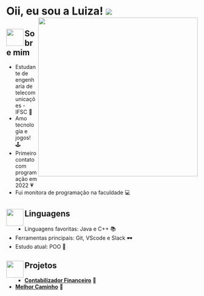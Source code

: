 
  <h1>Oii, eu sou a Luiza! <a href="https://www.linkedin.com/in/luizakuze/">
  <img src="https://img.shields.io/badge/-Linkedin-0e76a8?style=flat-square&logo=Linkedin&logoColor=white""/></a>
<br>
<img src="https://github.com/luizakuze/luizakuze/assets/111708035/3c97d103-8074-4391-a878-70b1a8415d49" width="420px" align="right">
<h2> <img src="https://github.com/luizakuze/luizakuze/assets/111708035/b35ab7b5-4644-47e1-a2cf-9f899f4b6e91" width="45px" align="left">  Sobre mim </h2>

- Estudante de engenharia de telecomunicações - IFSC 📡
- Amo tecnologia e jogos! 🕹
- Primeiro contato com programação em 2022 💗
- Fui monitora de programação na faculdade 💻

<h2> <img src="https://github.com/luizakuze/luizakuze/assets/111708035/b35ab7b5-4644-47e1-a2cf-9f899f4b6e91" width="45px" align="left"> Linguagens </h2>

- Linguagens favoritas: Java e C++ 📚
- Ferramentas principais: Git, VScode e Slack 🕶
- Estudo atual: POO  🌱

<div align="right">
</div>

<h2> <img src="https://github.com/luizakuze/luizakuze/assets/111708035/b35ab7b5-4644-47e1-a2cf-9f899f4b6e91" width="45px" align="left"> Projetos </h2>
  

- [**Contabilizador Financeiro**](https://github.com/luizakuze/Contabilizador-Financeiro/tree/main) 💼
- [**Melhor Caminho**](https://github.com/luizakuze/Melhor-Caminho) 🚗
